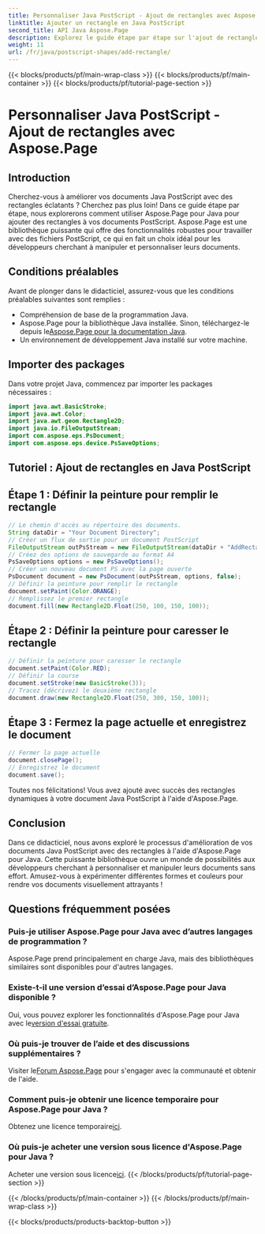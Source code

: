 ```yaml
---
title: Personnaliser Java PostScript - Ajout de rectangles avec Aspose.Page
linktitle: Ajouter un rectangle en Java PostScript
second_title: API Java Aspose.Page
description: Explorez le guide étape par étape sur l'ajout de rectangles dynamiques aux documents Java PostScript à l'aide d'Aspose.Page pour Java. Améliorez la personnalisation de vos documents sans effort !
weight: 11
url: /fr/java/postscript-shapes/add-rectangle/
---
```


{{< blocks/products/pf/main-wrap-class >}}
{{< blocks/products/pf/main-container >}}
{{< blocks/products/pf/tutorial-page-section >}}

# Personnaliser Java PostScript - Ajout de rectangles avec Aspose.Page

## Introduction
Cherchez-vous à améliorer vos documents Java PostScript avec des rectangles éclatants ? Cherchez pas plus loin! Dans ce guide étape par étape, nous explorerons comment utiliser Aspose.Page pour Java pour ajouter des rectangles à vos documents PostScript. Aspose.Page est une bibliothèque puissante qui offre des fonctionnalités robustes pour travailler avec des fichiers PostScript, ce qui en fait un choix idéal pour les développeurs cherchant à manipuler et personnaliser leurs documents.
## Conditions préalables
Avant de plonger dans le didacticiel, assurez-vous que les conditions préalables suivantes sont remplies :
- Compréhension de base de la programmation Java.
-  Aspose.Page pour la bibliothèque Java installée. Sinon, téléchargez-le depuis le[Aspose.Page pour la documentation Java](https://reference.aspose.com/page/java/).
- Un environnement de développement Java installé sur votre machine.
## Importer des packages
Dans votre projet Java, commencez par importer les packages nécessaires :
```java
import java.awt.BasicStroke;
import java.awt.Color;
import java.awt.geom.Rectangle2D;
import java.io.FileOutputStream;
import com.aspose.eps.PsDocument;
import com.aspose.eps.device.PsSaveOptions;
```
## Tutoriel : Ajout de rectangles en Java PostScript
## Étape 1 : Définir la peinture pour remplir le rectangle
```java
// Le chemin d'accès au répertoire des documents.
String dataDir = "Your Document Directory";
// Créer un flux de sortie pour un document PostScript
FileOutputStream outPsStream = new FileOutputStream(dataDir + "AddRectangle_outPS.ps");
// Créez des options de sauvegarde au format A4
PsSaveOptions options = new PsSaveOptions();
// Créer un nouveau document PS avec la page ouverte
PsDocument document = new PsDocument(outPsStream, options, false);
// Définir la peinture pour remplir le rectangle
document.setPaint(Color.ORANGE);        
// Remplissez le premier rectangle
document.fill(new Rectangle2D.Float(250, 100, 150, 100));
```
## Étape 2 : Définir la peinture pour caresser le rectangle
```java
// Définir la peinture pour caresser le rectangle
document.setPaint(Color.RED);
// Définir la course
document.setStroke(new BasicStroke(3));
// Tracez (décrivez) le deuxième rectangle
document.draw(new Rectangle2D.Float(250, 300, 150, 100));
```
## Étape 3 : Fermez la page actuelle et enregistrez le document
```java
// Fermer la page actuelle
document.closePage();
// Enregistrez le document
document.save();
```
Toutes nos félicitations! Vous avez ajouté avec succès des rectangles dynamiques à votre document Java PostScript à l'aide d'Aspose.Page.
## Conclusion
Dans ce didacticiel, nous avons exploré le processus d'amélioration de vos documents Java PostScript avec des rectangles à l'aide d'Aspose.Page pour Java. Cette puissante bibliothèque ouvre un monde de possibilités aux développeurs cherchant à personnaliser et manipuler leurs documents sans effort.
Amusez-vous à expérimenter différentes formes et couleurs pour rendre vos documents visuellement attrayants !
## Questions fréquemment posées

### Puis-je utiliser Aspose.Page pour Java avec d’autres langages de programmation ?
Aspose.Page prend principalement en charge Java, mais des bibliothèques similaires sont disponibles pour d'autres langages.
### Existe-t-il une version d’essai d’Aspose.Page pour Java disponible ?
 Oui, vous pouvez explorer les fonctionnalités d'Aspose.Page pour Java avec le[version d'essai gratuite](https://releases.aspose.com/).
### Où puis-je trouver de l’aide et des discussions supplémentaires ?
 Visiter le[Forum Aspose.Page](https://forum.aspose.com/c/page/39) pour s'engager avec la communauté et obtenir de l'aide.
### Comment puis-je obtenir une licence temporaire pour Aspose.Page pour Java ?
 Obtenez une licence temporaire[ici](https://purchase.aspose.com/temporary-license/).
### Où puis-je acheter une version sous licence d'Aspose.Page pour Java ?
 Acheter une version sous licence[ici](https://purchase.aspose.com/buy).
{{< /blocks/products/pf/tutorial-page-section >}}

{{< /blocks/products/pf/main-container >}}
{{< /blocks/products/pf/main-wrap-class >}}

{{< blocks/products/products-backtop-button >}}

